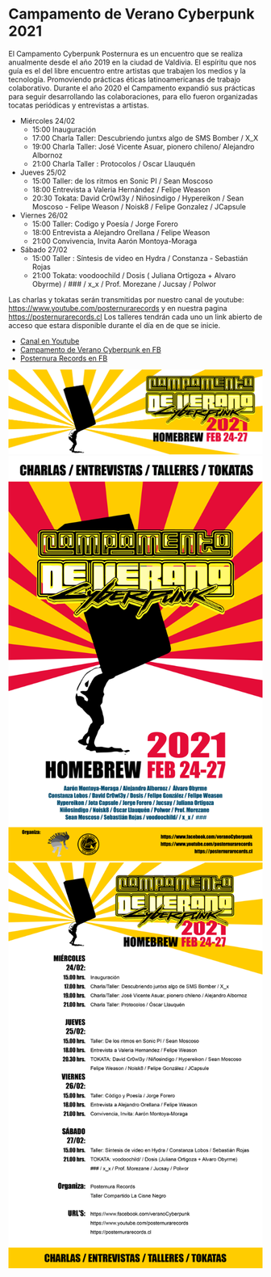 # Campamento de Verano Cyberpunk 2021

El Campamento Cyberpunk Posternura es un encuentro que se realiza anualmente desde el año 2019 en la ciudad de Valdivia. El espíritu que nos guía es el del libre encuentro entre artistas que trabajen los medios y la tecnología. Promoviendo prácticas éticas latinoamericanas de trabajo colaborativo. Durante el año 2020 el Campamento expandió sus prácticas para seguir desarrollando las colaboraciones, para ello fueron organizadas tocatas periódicas y entrevistas a artistas.

- Miércoles 24/02
  - 15:00 Inauguración
  - 17:00 Charla Taller: Descubriendo juntxs algo de SMS Bomber / X_X
  - 19:00 Charla Taller: José Vicente Asuar, pionero chileno/ Alejandro Albornoz
  - 21:00 Charla Taller : Protocolos / Oscar Llauquén
- Jueves 25/02
  - 15:00 Taller: de los ritmos en Sonic PI / Sean Moscoso
  - 18:00 Entrevista a Valeria Hernández / Felipe Weason
  - 20:30 Tokata: David Cr0wl3y / Niñosindigo / Hypereikon / Sean Moscoso - Felipe Weason / Noisk8 / Felipe Gonzalez / JCapsule
- Viernes 26/02
  - 15:00 Taller: Codigo y Poesía / Jorge Forero
  - 18:00 Entrevista a Alejandro Orellana / Felipe Weason
  - 21:00 Convivencia, Invita Aarón Montoya-Moraga
- Sábado 27/02
  - 15:00 Taller : Síntesis de video en Hydra / Constanza - Sebastián Rojas
  - 21:00 Tokata: voodoochild / Dosis ( Juliana Ortigoza + Alvaro Obyrme) / ### / x_x / Prof. Morezane / Jucsay / Polwor


Las charlas y tokatas serán transmitidas por nuestro canal de youtube:
https://www.youtube.com/posternurarecords y en nuestra pagina https://posternurarecords.cl
Los talleres tendrán cada uno un link abierto de acceso que estara disponible durante el día en de que se inicie.


- [Canal en Youtube](https://www.youtube.com/posternurarecords)
- [Campamento de Verano Cyberpunk en FB](https://www.facebook.com/veranoCyberpunk)
- [Posternura Records en FB](https://www.facebook.com/posternurarecords/)

![campamento banner](banner.png)
![campamento flayer](flayer.png)
![campamento programa](programa.png)

